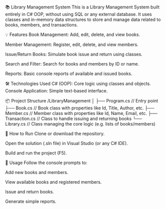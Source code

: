 📚 Library Management System
This is a Library Management System built entirely in C# OOP, without using SQL or any external database. It uses classes and in-memory data structures to store and manage data related to books, members, and transactions.

💡 Features
Book Management: Add, edit, delete, and view books.

Member Management: Register, edit, delete, and view members.

Issue/Return Books: Simulate book issue and return using classes.

Search and Filter: Search for books and members by ID or name.

Reports: Basic console reports of available and issued books.

🛠️ Technologies Used
C# (OOP): Core logic using classes and objects.
Console Application: Simple text-based interface.

📦 Project Structure
/LibraryManagement
│
├── Program.cs           // Entry point
├── Book.cs              // Book class with properties like Id, Title, Author, etc.
├── Member.cs            // Member class with properties like Id, Name, Email, etc.
├── Transaction.cs       // Class to handle issuing and returning books
└── Library.cs           // Class managing the core logic (e.g. lists of books/members)


🚀 How to Run
Clone or download the repository.

Open the solution (.sln file) in Visual Studio (or any C# IDE).

Build and run the project (F5).

📖 Usage
Follow the console prompts to:

Add new books and members.

View available books and registered members.

Issue and return books.

Generate simple reports.
